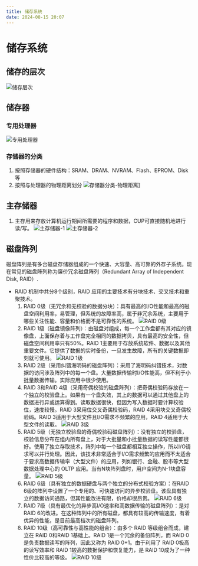 ```yaml
---
title: 储存系统
date: 2024-08-15 20:07
---
```


# 储存系统

## 储存的层次
![储存层次](/储存层次.png)

## 储存器

### 专用处理器
![专用处理器](/专用处理器.png)

### 存储器的分类

1. 按照存储器的硬件结构：SRAM、DRAM、NVRAM、Flash、EPROM、Disk等
2. 按照与处理器的物理距离划分
![存储器分类-物理距离](/存储器分类-物理距离.png)]

## 主存储器
1. 主存用来存放计算机运行期间所需要的程序和数据，CUP可直接随机地进行读/写。
![主存储器-1](/主存储器-1.png)
![主存储器-2](/主存储器-2.png)

## 磁盘阵列

磁盘阵列是有多台磁盘存储器组成的一个快速、大容量、高可靠的外存子系统。现在常见的磁盘阵列称为廉价冗余磁盘阵列（Redundant Array of Independent Disk, RAID）.

* RAID 机制中共分8个级别，RAID 应用的主要技术有分块技术、交叉技术和重聚技术。
  1. RAID 0级（无冗余和无校验的数据分块）：具有最高的I/O性能和最高的磁盘空间利用率，易管理，但系统的故障率高，属于非冗余系统，主要用于哪些关注性能、容量和价格而不是可靠性的系统。
  ![RAID 0级](/RAID0.png)
  2. RAID 1级（磁盘镜像阵列）：由磁盘对组成，每一个工作盘都有其对应的镜像盘，上面保存着与工作盘完全相同的数据拷贝，具有最高的安全性，但磁盘空间利用率只有50%。RAID 1主要用于存放系统软件、数据以及其他重要文件。它提供了数据的实时备份，一旦发生故障，所有的关键数据即刻就可使用。
  ![RAID 1级](/RAID1.png)
  3. RAID 2级（采用纠错海明码的磁盘阵列）：采用了海明码纠错技术，对数据的访问涉及阵列中的每一个盘。大量数据传输时I/O性能高，但不利于小批量数据传输。实际应用中很少使用。
  4. RAID 3和RAID 4级（采用奇偶校验的磁盘阵列）：把奇偶校验码存放在一个独立的校验盘上。如果有一个盘失效，其上的数据可以通过其他盘上的数据进行异或运算得到。读取数据很快，但因为写入数据时要计算校验位，速度较慢。RAID 3采用位交叉奇偶校验码，RAID 4采用块交叉奇偶校验码。RAID 3适用于大型文件且I/O需求不频繁的应用，RAID 4适用于大型文件的读取。
  ![RAID 3级](/RAID3.png)
  5. RAID 5级（无独立校验盘的奇偶校验码磁盘阵列）：没有独立的校验盘，校验信息分布在组内所有盘上，对于大批量和小批量数据的读写性能都很好。使用了独立存取技术，阵列中每一个磁盘都相互独立操作，所以I/O请求可以并行处理。因此，该技术非常适合于I/O需求频繁的应用而不太适合于要求高数据传输率（大型文件）的应用，列如银行、金融、股市等大型数据处理中心的 OLTP 应用。当有N块阵列盘时，用户空间为N-1块盘容量。
  ![RAID 5级](/RAID5.png)
  6. RAID 6级（具有独立的数据硬盘与两个独立的分布式校验方案）：在RAID 6级的阵列中设置了一个专用的、可快速访问的异步校验盘。该盘具有独立的数据访问通路，但其性能改进有限，价格却很昂贵。
  ![RAID 6级](/RAID6.png)
  7. RAID 7级（具有最优化的异步高I/O速率和高数据传输的磁盘阵列）：是对 RAID 6的改进。在这种阵列中的所有磁盘，都具有较高的传输速度，有着优异的性能，是目前最高档次的磁盘阵列。
  8. RAID 10级（高可靠性与高性能的组合）：由多个 RAID 等级组合而成，建立在 RAID 0和RAID 1基础上。RAID 1是一个冗余的备份阵列，而 RAID 0是负责数据读写的阵列，因此又称为 RAID 0+1。由于利用了 RAID 0极高的读写效率和 RAID 1较高的数据保护和恢复能力，是 RAID 10成为了一种性价比较高的等级。
  ![RAID 10级](/RAID10.png)



